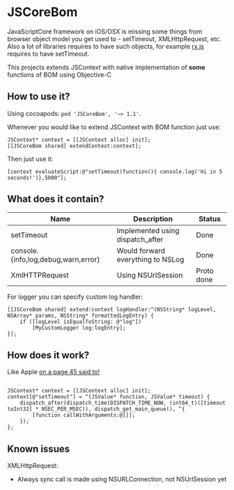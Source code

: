# JSCoreBom
JavaScriptCore framework on iOS/OSX is missing some things from browser object model you get used to - setTimeout, XMLHttpRequest, etc. Also a lot of libraries requires to have such objects, for example [rx.js](https://github.com/Reactive-Extensions/RxJS/blob/v2.3.18/dist/rx.js#L1132) requires to have setTimeout.

This projects extends JSContext with native implementation of **some** functions of BOM using Objective-C

## How to use it?
Using cocoapods: `pod 'JSCoreBom', '~> 1.1'`.

Whenever you would like to extend JSContext with BOM function just use:
```
JSContext* context = [[JSContext alloc] init];
[[JSCoreBom shared] extendContext:context];
```

Then just use it:
```
[context evaluateScript:@"setTimeout(function(){ console.log('Hi in 5 seconds!')},5000"];
```

## What does it contain?

Name            					| Description                         | Status
---             					| ---                                 | ---
setTimeout      					| Implemented using dispatch_after    | Done
console.{info,log,debug,warn,error} | Would forward everything to NSLog   | Done
XmlHTTPRequest  					| Using NSUrlSession                  | Proto done

For logger you can specify custom log handler:
```
[[JSCoreBom shared] extend:context logHandler:^(NSString* logLevel, NSArray* params, NSString* formattedLogEntry) {
    if ([logLevel isEqualToString: @"log"])
    	[MyCustomLogger log:logEntry];
}];
```


## How does it work?
Like Apple [on a page 45 said to!](http://devstreaming.apple.com/videos/wwdc/2013/615xax5xpcdns8jyhaiszkz2p/615/615.pdf?dl=1)
```

JSContext* context = [[JSContext alloc] init];
context[@"setTimeout"] = ^(JSValue* function, JSValue* timeout) {
    dispatch_after(dispatch_time(DISPATCH_TIME_NOW, (int64_t)([timeout toInt32] * NSEC_PER_MSEC)), dispatch_get_main_queue(), ^{
        [function callWithArguments:@[]];
    });
};
```

## Known issues
XMLHttpRequest:
- Always sync call is made using NSURLConnection, not NSUrlSession yet
